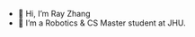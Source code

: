 - 👋 Hi, I’m Ray Zhang
- 👀 I’m a Robotics & CS Master student at JHU.
<!---
raymondzhangzxr/raymondzhangzxr is a ✨ special ✨ repository because its `README.md` (this file) appears on your GitHub profile.
You can click the Preview link to take a look at your changes.
--->
